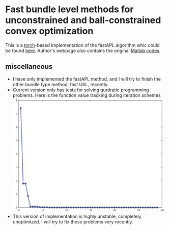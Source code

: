# Fast bundle level methods for unconstrained and ball-constrained convex optimization
This is a [torch](http://torch.ch/)-based implementation of the fastAPL algorithm whic could be found [here](http://arxiv.org/abs/1412.2128). Author's webpage also contains the original [Matlab codes](http://arxiv.org/abs/1412.2128).

## miscellaneous
* I have only implemented the fastAPL method, and I will try to finish the other bundle type method, fast USL, recently.
* Current version only has tests for solving qurdratic programming problems.
Here is the function value tracking during iteration schemes
![alt text](fValueTrack.png?raw=true)
* This version of implementation is highly unstable, completely unoptimized. I will try to fix these problems very recently.


